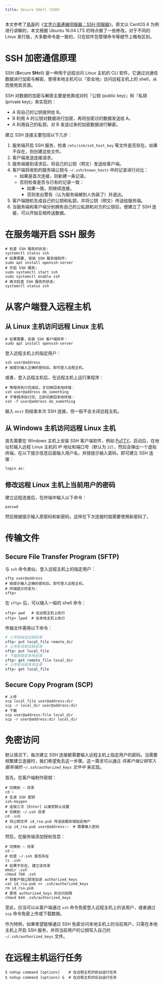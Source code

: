 ```yaml
---
title: Secure SHell (SSH)
---
```


本文参考了[鳥哥](http://linux.vbird.org/vbird/)的《[文字介面連線伺服器：SSH 伺服器](http://linux.vbird.org/linux_server/0310telnetssh.php#ssh_server)》。原文以 CentOS 6 为例进行讲解的，本文根据 Ubuntu 16.04 LTS 的特点做了一些修改。对于不同的 Linux 发行版，大多数命令是一致的，只在软件包管理命令等细节上略有区别。

# SSH 加密通信原理

SSH (**S**ecure **SH**ell) 是一种用于远程访问 Linux 主机的 CLI 软件。它通过对通信数据进行加密与解密，使得本地主机可以『安全地』访问远程主机上的 shell，从而使用其资源。

SSH 对数据的加密与解密主要是依靠成对的『公钥 (public key)』和『私钥 (private key)』来实现的：

- A 将自己的公钥提供给 B。
- B 利用 A 的公钥对数据进行加密，再将加密过的数据发送给 A。
- A 利用自己的私钥，对 B 发送过来的加密数据进行解密。

建立 SSH 连接主要包括以下几步：

1. 服务端开启 SSH 服务，检查 `/etc/ssh/ssh_host_key` 等文件是否存在。如果不存在，则创建这些文件。
2. 客户端发送连接请求。
3. 服务端接到请求后，将自己的公钥（明文）发送给客户端。
4. 客户端将收到的服务端公钥与 `~/.ssh/known_hosts` 中的记录进行对比：
   - 如果是首次连接，则新建一条记录。
   - 否则检查是否与已有的记录一致：
     - 如果一致，则继续连接。
     - 否则发出警告（认为服务端被别人伪装了）并退出。
5. 客户端随机生成自己的公钥和私钥，并将公钥（明文）传送给服务端。
6. 当服务端和客户端分别拥有自己的公私钥和对方的公钥后，便建立了 SSH 连接，可以开始互相传送数据。

# 在服务端开启 SSH 服务

```shell
# 检查 SSH 服务的状态:
systemctl status ssh
# 如果需要, 安装 SSH 服务端软件:
sudo apt install openssh-server
# 开启 SSH 服务:
sudo systemctl start ssh
sudo systemctl enable ssh
# 再次检查 SSH 服务的状态:
systemctl status ssh
```

# 从客户端登入远程主机

## 从 Linux 主机访问远程 Linux 主机

```shell
# 如果需要，安装 SSH 客户端软件：
sudo apt install openssh-server
```
登入远程主机上的指定用户：
```shell
ssh user@address
# 按提示输入正确的密码后，即可登入远程主机。
```
或者，登入远程主机后，在远程主机上运行某程序：
```shell
# 等程序执行完成后，才切换回本地终端：
ssh user@address do_something
# 不等程序执行完，立即切换回本地终端：
ssh -f user@address do_something
```
输入 `exit` 则结束本次 SSH 连接，但一般不会关闭远程主机。

## 从 Windows 主机访问远程 Linux 主机

首先需要在 Windows 主机上安装 SSH 客户端软件，例如 [PuTTY](https://www.chiark.greenend.org.uk/~sgtatham/putty/)。启动后，在地址栏输入远程 Linux 主机的 IP 地址和端口号（默认为 `22`），然后会弹出一个虚拟终端，在以下提示信息后面输入用户名，并按提示输入密码，即可建立 SSH 连接：
``` shell
login as:
```

## 修改远程 Linux 主机上当前用户的密码

建立远程连接后，在终端中输入以下命令：
```shell
passwd
```
然后根据提示输入原密码和新密码，这样在下次连接时就需要使用新密码了。

# 传输文件

## Secure File Transfer Program (SFTP)

与 `ssh` 命令类似，登入远程主机上的指定用户：

```shell
sftp user@address
# 按提示输入正确的密码后，即可登入远程主机。
# 终端提示符变为：
sftp> 
```

在 `sftp>` 后，可以输入一般的 shell 命令：

```shell
sftp> pwd   # 在远程主机上执行
sftp> lpwd  # 在本地主机上执行
```

传输文件需用以下命令：

```bash
# 上传到指定远程目录
sftp> put local_file remote_dir
# 上传到当前远程目录
sftp> put local_file
# 下载到指定本地目录
sftp> get remote_file local_dir
# 上传到当前本地目录
sftp> get local_file
```

## Secure Copy Program (SCP)

```shell
# 上传
scp local_file user@address:dir
scp -r local_dir user@address:dir
# 下载
scp user@address:file local_dir
scp -r user@address:dir local_dir
```

# 免密访问

默认情况下，每次建立 SSH 连接都需要输入远程主机上指定用户的密码。当需要频繁建立连接时，我们希望免去这一步骤。这一需求可以通过 *将客户端公钥写入服务端的 `~/.ssh/authorized_keys` 文件中* 来实现。

首先，在客户端制作密钥：

```shell
# 切换到 ~ 目录
cd ~
# 生成 SSH 密钥
ssh-keygen
# 连按三次 [Enter] 以接受默认设置
# 切换到 ~/.ssh 目录
cd .ssh
# 将公钥文件 id_rsa.pub 传送给服务端指定用户
scp id_rsa.pub user@address:~  # 需要输入密码
```

然后，在服务端添加授权信息：

```shell
# 切换到 ~ 目录
cd ~
# 检查 ~/.ssh 是否存在
ls .ssh
# 如果不存在, 建立该目录
mkdir .ssh
chmod 700 .ssh
# 将客户端公钥添加进 authorized_keys
cat id_rsa.pub >> .ssh/authorized_keys
rm id_rsa.pub
# 更改 authorized_keys 的访问权限
chmod 644 .ssh/authorized_keys 
```

至此，应当可以从客户端通过 `ssh` 命令免密登入远程主机上的该用户，或者通过 `scp` 命令免密上传或下载数据。

作为特例，如果希望能够通过 SSH 免密访问本地主机上的当前用户，只需在本地主机上开启 SSH 服务，并将当前用户的公钥写入自己的 `~/.ssh/authorized_keys` 文件。

# 在远程主机运行任务

```shell
$ nohup command [options]    # 在远程主机的前台运行任务
$ nohup command [options] &  # 在远程主机的后台运行任务
```

